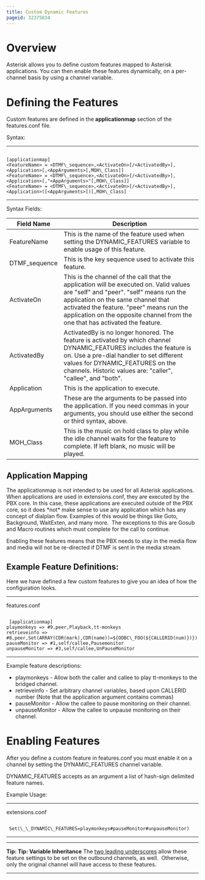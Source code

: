 ```yaml
---
title: Custom Dynamic Features
pageid: 32375834
---
```


Overview
========

Asterisk allows you to define custom features mapped to Asterisk applications. You can then enable these features dynamically, on a per-channel basis by using a channel variable.

Defining the Features
=====================

Custom features are defined in the **applicationmap** section of the features.conf file.

Syntax:




---

  
  


```

[applicationmap]
<FeatureName> = <DTMF\_sequence>,<ActivateOn>[/<ActivatedBy>],<Application>[,<AppArguments>[,MOH\_Class]]
<FeatureName> = <DTMF\_sequence>,<ActivateOn>[/<ActivatedBy>],<Application>[,"<AppArguments>"[,MOH\_Class]]
<FeatureName> = <DTMF\_sequence>,<ActivateOn>[/<ActivatedBy>],<Application>([<AppArguments>])[,MOH\_Class]

```



---


Syntax Fields:



| Field Name | Description |
| --- | --- |
| FeatureName | This is the name of the feature used when setting the DYNAMIC\_FEATURES variable to enable usage of this feature. |
| DTMF\_sequence | This is the key sequence used to activate this feature. |
| ActivateOn | This is the channel of the call that the application will be executed on. Valid values are "self" and "peer". "self" means run the application on the same channel that activated the feature. "peer" means run the application on the opposite channel from the one that has activated the feature. |
| ActivatedBy | ActivatedBy is no longer honored. The feature is activated by which channel DYNAMIC\_FEATURES includes the feature is on. Use a pre-dial handler to set different values for DYNAMIC\_FEATURES on the channels. Historic values are: "caller", "callee", and "both". |
| Application | This is the application to execute. |
| AppArguments | These are the arguments to be passed into the application. If you need commas in your arguments, you should use either the second or third syntax, above. |
| MOH\_Class | This is the music on hold class to play while the idle channel waits for the feature to complete. If left blank, no music will be played. |

Application Mapping
-------------------

The applicationmap is not intended to be used for all Asterisk applications. When applications are used in extensions.conf, they are executed by the PBX core. In this case, these applications are executed outside of the PBX core, so it does \*not\* make sense to use any application which has any concept of dialplan flow. Examples of this would be things like Goto, Background, WaitExten, and many more.  The exceptions to this are Gosub and Macro routines which must complete for the call to continue.

Enabling these features means that the PBX needs to stay in the media flow and media will not be re-directed if DTMF is sent in the media stream.

Example Feature Definitions:
----------------------------

Here we have defined a few custom features to give you an idea of how the configuration looks.




---

  
features.conf  


```

 [applicationmap]
playmonkeys => #9,peer,Playback,tt-monkeys
retrieveinfo => #8,peer,Set(ARRAY(CDR(mark),CDR(name))=${ODBC\_FOO(${CALLERID(num)})})
pauseMonitor => #1,self/callee,Pausemonitor
unpauseMonitor => #3,self/callee,UnPauseMonitor

```



---


Example feature descriptions:

* playmonkeys - Allow both the caller and callee to play tt-monkeys to the bridged channel.
* retrieveinfo - Set arbitrary channel variables, based upon CALLERID number (Note that the application argument contains commas)
* pauseMonitor - Allow the callee to pause monitoring on their channel.
* unpauseMonitor - Allow the callee to unpause monitoring on their channel.

Enabling Features
=================

After you define a custom feature in features.conf you must enable it on a channel by setting the DYNAMIC\_FEATURES channel variable.

DYNAMIC\_FEATURES accepts as an argument a list of hash-sign delimited feature names.

Example Usage:




---

  
extensions.conf  


```

 Set(\_\_DYNAMIC\_FEATURES=playmonkeys#pauseMonitor#unpauseMonitor)

```



---




---

**Tip: Tip: Variable Inheritance** The [two leading underscores](/Configuration/Dialplan/Variables/Channel-Variables/Variable-Inheritance) allow these feature settings to be set on the outbound channels, as well.  Otherwise, only the original channel will have access to these features.

  



---


